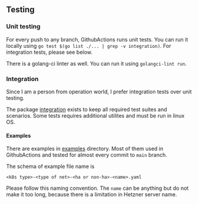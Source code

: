 ## Testing
### Unit testing
For every push to any branch, GithubActions runs unit tests. You can run it locally using `go test $(go list ./... | grep -v integration)`. For integration tests, please see below.

There is a golang-ci linter as well. You can run it using `golangci-lint run`.

### Integration
Since I am a person from operation world, I prefer integration tests over unit testing.

The package [integration](../internal/integration) exists to keep all required test suites and scenarios. Some tests requires additional utilites and must be run in linux OS.

#### Examples
There are examples in [examples](../pulumi-template/examples) directory. Most of them used in GithubActions and tested for almost every commit to `main` branch.

The schema of example file name is
```
<k8s type>-<type of net>-<ha or non-ha>-<name>.yaml
```
Please follow this naming convention.
The `name` can be anything but do not make it too long, because there is a limitation in Hetzner server name.
